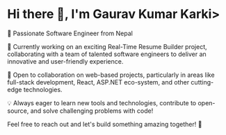 <h1>Hi there 👋, I'm Gaurav Kumar Karki></h1>

<p>🚀 Passionate Software Engineer from Nepal</p>

<p>🔭 Currently working on an exciting Real-Time Resume Builder project, collaborating with a team of talented software engineers to deliver an innovative and user-friendly experience.</p>

<p>👯 Open to collaboration on web-based projects, particularly in areas like full-stack development, React, ASP.NET eco-system, and other cutting-edge technologies.</p>

<p>💡 Always eager to learn new tools and technologies, contribute to open-source, and solve challenging problems with code!</p>

<p>Feel free to reach out and let's build something amazing together! 🌟</p>

